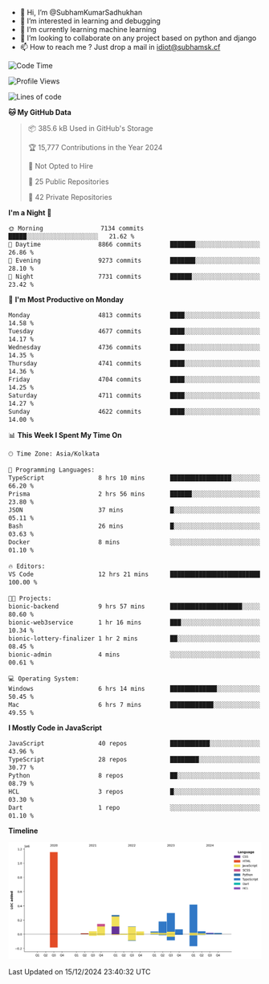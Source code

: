 - 👋 Hi, I’m @SubhamKumarSadhukhan
- 👀 I’m interested in learning and debugging
- 🌱 I’m currently learning machine learning
- 💞️ I’m looking to collaborate on any project based on python and django
- 📫 How to reach me ?
      Just drop a mail in idiot@subhamsk.cf

<!---
SubhamKumarSadhukhan/SubhamKumarSadhukhan is a ✨ special ✨ repository because its `README.md` (this file) appears on your GitHub profile.
You can click the Preview link to take a look at your changes.
--->


<!--START_SECTION:waka-->
![Code Time](http://img.shields.io/badge/Code%20Time-2%2C668%20hrs%2025%20mins-blue)

![Profile Views](http://img.shields.io/badge/Profile%20Views-0-blue)

![Lines of code](https://img.shields.io/badge/From%20Hello%20World%20I%27ve%20Written-2.8%20million%20lines%20of%20code-blue)

**🐱 My GitHub Data** 

> 📦 385.6 kB Used in GitHub's Storage 
 > 
> 🏆 15,777 Contributions in the Year 2024
 > 
> 🚫 Not Opted to Hire
 > 
> 📜 25 Public Repositories 
 > 
> 🔑 42 Private Repositories 
 > 
**I'm a Night 🦉** 

```text
🌞 Morning                7134 commits        █████░░░░░░░░░░░░░░░░░░░░   21.62 % 
🌆 Daytime                8866 commits        ███████░░░░░░░░░░░░░░░░░░   26.86 % 
🌃 Evening                9273 commits        ███████░░░░░░░░░░░░░░░░░░   28.10 % 
🌙 Night                  7731 commits        ██████░░░░░░░░░░░░░░░░░░░   23.42 % 
```
📅 **I'm Most Productive on Monday** 

```text
Monday                   4813 commits        ████░░░░░░░░░░░░░░░░░░░░░   14.58 % 
Tuesday                  4677 commits        ████░░░░░░░░░░░░░░░░░░░░░   14.17 % 
Wednesday                4736 commits        ████░░░░░░░░░░░░░░░░░░░░░   14.35 % 
Thursday                 4741 commits        ████░░░░░░░░░░░░░░░░░░░░░   14.36 % 
Friday                   4704 commits        ████░░░░░░░░░░░░░░░░░░░░░   14.25 % 
Saturday                 4711 commits        ████░░░░░░░░░░░░░░░░░░░░░   14.27 % 
Sunday                   4622 commits        ████░░░░░░░░░░░░░░░░░░░░░   14.00 % 
```


📊 **This Week I Spent My Time On** 

```text
🕑︎ Time Zone: Asia/Kolkata

💬 Programming Languages: 
TypeScript               8 hrs 10 mins       █████████████████░░░░░░░░   66.20 % 
Prisma                   2 hrs 56 mins       ██████░░░░░░░░░░░░░░░░░░░   23.80 % 
JSON                     37 mins             █░░░░░░░░░░░░░░░░░░░░░░░░   05.11 % 
Bash                     26 mins             █░░░░░░░░░░░░░░░░░░░░░░░░   03.63 % 
Docker                   8 mins              ░░░░░░░░░░░░░░░░░░░░░░░░░   01.10 % 

🔥 Editors: 
VS Code                  12 hrs 21 mins      █████████████████████████   100.00 % 

🐱‍💻 Projects: 
bionic-backend           9 hrs 57 mins       ████████████████████░░░░░   80.60 % 
bionic-web3service       1 hr 16 mins        ███░░░░░░░░░░░░░░░░░░░░░░   10.34 % 
bionic-lottery-finalizer 1 hr 2 mins         ██░░░░░░░░░░░░░░░░░░░░░░░   08.45 % 
bionic-admin             4 mins              ░░░░░░░░░░░░░░░░░░░░░░░░░   00.61 % 

💻 Operating System: 
Windows                  6 hrs 14 mins       █████████████░░░░░░░░░░░░   50.45 % 
Mac                      6 hrs 7 mins        ████████████░░░░░░░░░░░░░   49.55 % 
```

**I Mostly Code in JavaScript** 

```text
JavaScript               40 repos            ███████████░░░░░░░░░░░░░░   43.96 % 
TypeScript               28 repos            ████████░░░░░░░░░░░░░░░░░   30.77 % 
Python                   8 repos             ██░░░░░░░░░░░░░░░░░░░░░░░   08.79 % 
HCL                      3 repos             █░░░░░░░░░░░░░░░░░░░░░░░░   03.30 % 
Dart                     1 repo              ░░░░░░░░░░░░░░░░░░░░░░░░░   01.10 % 
```



**Timeline**

![Lines of Code chart](https://raw.githubusercontent.com/SubhamKumarSadhukhan/SubhamKumarSadhukhan/main/assets/bar_graph.png)


 Last Updated on 15/12/2024 23:40:32 UTC
<!--END_SECTION:waka-->
